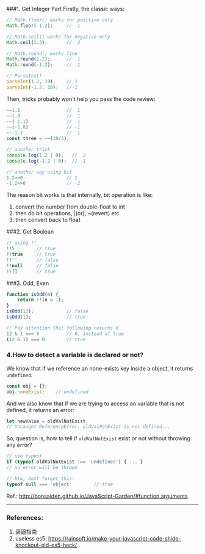 ###1. Get Integer Part
Firstly, the classic ways:
```js
// Math.floor() works for positive only
Math.floor(-1.2);     // -1

// Math.ceil() works for negative only
Math.ceil(1.3);       //  2

// Math.round() works fine
Math.round(1.2);      //  1
Math.round(-1.2);     // -1

// ParseInt()
parseInt(1.2, 10);    // 1
parseInt(-1.2, 10);   //-1
```
Then, tricks probably won't help you pass the code review:
```js
~~1.1                 //  1
~~1.8                 //  1
~~(-1.1)              // -1
~~(-1.8)              // -1
~~-1.1                // -1
const three = ~~(10/3);

// another trick
console.log(1.2 | 0);   //  2
console.log(-1.2 | 0);  // -1

// another way using bit
1.2>>0                // 1
-1.2>>0               // -2
```
The reason bit works is that internally, bit operation is like:

1. convert the number from double-float to int
2. then do bit operations, |(or),  ~(revert) etc
3. then convert back to float

###2. Get Boolean
```js
// using !!
!!5        // true
!!true     // true
!!''       // false
!!null     // false
!![]       // true
```

###3. Odd, Even
```js
function isOdd(n) {
    return !!(n & 1);
}
isOdd(12);            // false
isOdd(1);             // true

// Pay attention that following returns 0
12 & 1 === 0          // 0, instead of true
(12 & 1) === 0        // true
```

### 4.How to detect a variable is declared or not?
We know that if we reference an none-exists key inside a object, it returns `undefined`.
```js
const obj = {};
obj.noneExist;    // undefined
```
And we also know that if we are trying to access an variable that is not defined, it returns an error:
```js
let newValue = oldValNotExist;
// Uncaught ReferenceError: oldValNotExist is not defined...
```
So, question is, how to tell if `oldValNotExist` exist or not without throwing any error?
```js
// use typeof
if (typeof oldValNotExist !== 'undefined') { ... }
// no error will be thrown

// btw, dont forget this:
typeof null === 'object'        // true
```
Ref.: http://bonsaiden.github.io/JavaScript-Garden/#function.arguments


---
### References:
1. 装逼指南
2. useless es5:
https://rainsoft.io/make-your-javascript-code-shide-knockout-old-es5-hack/
